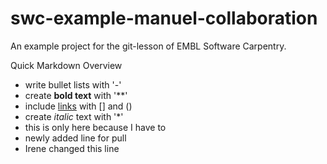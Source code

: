 # swc-example-manuel-collaboration
An example project for the git-lesson of EMBL Software Carpentry.

Quick Markdown Overview

- write bullet lists with '-'
- create **bold text** with '**'
- include [links](http://embl.de) with [] and ()
- create *italic* text with '*'
- this is only here because I have to
- newly added line for pull
- Irene changed this line

